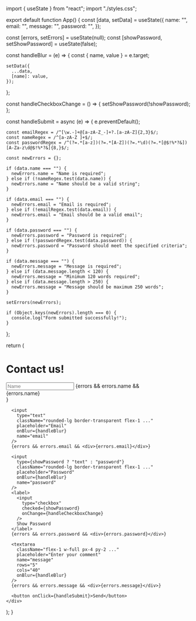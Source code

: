 import { useState } from "react";
import "./styles.css";

export default function App() {
  const [data, setData] = useState({
    name: "",
    email: "",
    message: "",
    password: "",
  });

  const [errors, setErrors] = useState(null);
  const [showPassword, setShowPassword] = useState(false);

  const handleBlur = (e) => {
    const { name, value } = e.target;

    setData({
      ...data,
      [name]: value,
    });
  };

  const handleCheckboxChange = () => {
    setShowPassword(!showPassword);
  };

  const handleSubmit = async (e) => {
    e.preventDefault();

    const emailRegex = /^[\w.-]+@[a-zA-Z_-]+?.[a-zA-Z]{2,3}$/;
    const nameRegex = /^[a-zA-Z ]+$/;
    const passwordRegex = /^(?=.*[a-z])(?=.*[A-Z])(?=.*\d)(?=.*[@$!%*?&])[A-Za-z\d@$!%*?&]{8,}$/;

    const newErrors = {};

    if (data.name === "") {
      newErrors.name = "Name is required";
    } else if (!nameRegex.test(data.name)) {
      newErrors.name = "Name should be a valid string";
    }

    if (data.email === "") {
      newErrors.email = "Email is required";
    } else if (!emailRegex.test(data.email)) {
      newErrors.email = "Email should be a valid email";
    }

    if (data.password === "") {
      newErrors.password = "Password is required";
    } else if (!passwordRegex.test(data.password)) {
      newErrors.password = "Password should meet the specified criteria";
    }

    if (data.message === "") {
      newErrors.message = "Message is required";
    } else if (data.message.length < 120) {
      newErrors.message = "Minimum 120 words required";
    } else if (data.message.length > 250) {
      newErrors.message = "Message should be maximum 250 words";
    }

    setErrors(newErrors);

    if (Object.keys(newErrors).length === 0) {
      console.log("Form submitted successfully!");
    }
  };

  return (
    <div>
      <h1>Contact us!</h1>
      <input
        type="text"
        className="rounded-lg border-transparent flex-1 ..."
        placeholder="Name"
        onBlur={handleBlur}
        name="name"
      />
      {errors && errors.name && <div>{errors.name}</div>}

      <input
        type="text"
        className="rounded-lg border-transparent flex-1 ..."
        placeholder="Email"
        onBlur={handleBlur}
        name="email"
      />
      {errors && errors.email && <div>{errors.email}</div>}

      <input
        type={showPassword ? "text" : "password"}
        className="rounded-lg border-transparent flex-1 ..."
        placeholder="Password"
        onBlur={handleBlur}
        name="password"
      />
      <label>
        <input
          type="checkbox"
          checked={showPassword}
          onChange={handleCheckboxChange}
        />
        Show Password
      </label>
      {errors && errors.password && <div>{errors.password}</div>}

      <textarea
        className="flex-1 w-full px-4 py-2 ..."
        placeholder="Enter your comment"
        name="message"
        rows="5"
        cols="40"
        onBlur={handleBlur}
      />
      {errors && errors.message && <div>{errors.message}</div>}

      <button onClick={handleSubmit}>Send</button>
    </div>
  );
}
